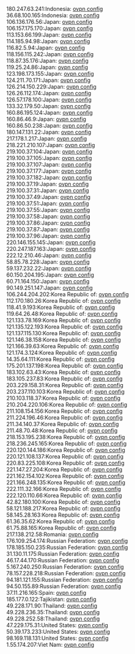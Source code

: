 180.247.63.241:Indonesia: [ovpn config](vpn/180_247_63_241.ovpn)  
36.68.100.165:Indonesia: [ovpn config](vpn/36_68_100_165.ovpn)  
106.136.176.56:Japan: [ovpn config](vpn/106_136_176_56.ovpn)  
106.157.175.170:Japan: [ovpn config](vpn/106_157_175_170.ovpn)  
113.153.66.199:Japan: [ovpn config](vpn/113_153_66_199.ovpn)  
114.185.94.98:Japan: [ovpn config](vpn/114_185_94_98.ovpn)  
116.82.5.94:Japan: [ovpn config](vpn/116_82_5_94.ovpn)  
118.156.115.242:Japan: [ovpn config](vpn/118_156_115_242.ovpn)  
118.87.35.176:Japan: [ovpn config](vpn/118_87_35_176.ovpn)  
119.25.24.86:Japan: [ovpn config](vpn/119_25_24_86.ovpn)  
123.198.173.155:Japan: [ovpn config](vpn/123_198_173_155.ovpn)  
124.211.70.171:Japan: [ovpn config](vpn/124_211_70_171.ovpn)  
126.214.150.229:Japan: [ovpn config](vpn/126_214_150_229.ovpn)  
126.26.112.174:Japan: [ovpn config](vpn/126_26_112_174.ovpn)  
126.57.178.100:Japan: [ovpn config](vpn/126_57_178_100.ovpn)  
133.32.179.50:Japan: [ovpn config](vpn/133_32_179_50.ovpn)  
160.86.195.124:Japan: [ovpn config](vpn/160_86_195_124.ovpn)  
160.86.46.9:Japan: [ovpn config](vpn/160_86_46_9.ovpn)  
160.86.50.238:Japan: [ovpn config](vpn/160_86_50_238.ovpn)  
180.147.131.22:Japan: [ovpn config](vpn/180_147_131_22.ovpn)  
217.178.1.217:Japan: [ovpn config](vpn/217_178_1_217.ovpn)  
218.221.210.107:Japan: [ovpn config](vpn/218_221_210_107.ovpn)  
219.100.37.104:Japan: [ovpn config](vpn/219_100_37_104.ovpn)  
219.100.37.105:Japan: [ovpn config](vpn/219_100_37_105.ovpn)  
219.100.37.107:Japan: [ovpn config](vpn/219_100_37_107.ovpn)  
219.100.37.177:Japan: [ovpn config](vpn/219_100_37_177.ovpn)  
219.100.37.182:Japan: [ovpn config](vpn/219_100_37_182.ovpn)  
219.100.37.19:Japan: [ovpn config](vpn/219_100_37_19.ovpn)  
219.100.37.31:Japan: [ovpn config](vpn/219_100_37_31.ovpn)  
219.100.37.49:Japan: [ovpn config](vpn/219_100_37_49.ovpn)  
219.100.37.51:Japan: [ovpn config](vpn/219_100_37_51.ovpn)  
219.100.37.55:Japan: [ovpn config](vpn/219_100_37_55.ovpn)  
219.100.37.58:Japan: [ovpn config](vpn/219_100_37_58.ovpn)  
219.100.37.86:Japan: [ovpn config](vpn/219_100_37_86.ovpn)  
219.100.37.87:Japan: [ovpn config](vpn/219_100_37_87.ovpn)  
219.100.37.96:Japan: [ovpn config](vpn/219_100_37_96.ovpn)  
220.146.155.145:Japan: [ovpn config](vpn/220_146_155_145.ovpn)  
220.247.187.163:Japan: [ovpn config](vpn/220_247_187_163.ovpn)  
222.12.210.46:Japan: [ovpn config](vpn/222_12_210_46.ovpn)  
58.85.78.228:Japan: [ovpn config](vpn/58_85_78_228.ovpn)  
59.137.232.22:Japan: [ovpn config](vpn/59_137_232_22.ovpn)  
60.150.204.195:Japan: [ovpn config](vpn/60_150_204_195.ovpn)  
60.71.164.150:Japan: [ovpn config](vpn/60_71_164_150.ovpn)  
90.149.251.147:Japan: [ovpn config](vpn/90_149_251_147.ovpn)  
106.244.204.202:Korea Republic of: [ovpn config](vpn/106_244_204_202.ovpn)  
112.170.180.26:Korea Republic of: [ovpn config](vpn/112_170_180_26.ovpn)  
118.41.9.193:Korea Republic of: [ovpn config](vpn/118_41_9_193.ovpn)  
119.64.26.48:Korea Republic of: [ovpn config](vpn/119_64_26_48.ovpn)  
121.133.78.169:Korea Republic of: [ovpn config](vpn/121_133_78_169.ovpn)  
121.135.122.193:Korea Republic of: [ovpn config](vpn/121_135_122_193.ovpn)  
121.137.115.130:Korea Republic of: [ovpn config](vpn/121_137_115_130.ovpn)  
121.146.38.158:Korea Republic of: [ovpn config](vpn/121_146_38_158.ovpn)  
121.166.39.63:Korea Republic of: [ovpn config](vpn/121_166_39_63.ovpn)  
121.174.3.124:Korea Republic of: [ovpn config](vpn/121_174_3_124.ovpn)  
14.35.64.111:Korea Republic of: [ovpn config](vpn/14_35_64_111.ovpn)  
175.201.137.198:Korea Republic of: [ovpn config](vpn/175_201_137_198.ovpn)  
183.102.63.43:Korea Republic of: [ovpn config](vpn/183_102_63_43.ovpn)  
183.105.237.83:Korea Republic of: [ovpn config](vpn/183_105_237_83.ovpn)  
203.229.158.31:Korea Republic of: [ovpn config](vpn/203_229_158_31.ovpn)  
203.237.110.103:Korea Republic of: [ovpn config](vpn/203_237_110_103.ovpn)  
210.103.118.37:Korea Republic of: [ovpn config](vpn/210_103_118_37.ovpn)  
210.204.220.106:Korea Republic of: [ovpn config](vpn/210_204_220_106.ovpn)  
211.108.154.156:Korea Republic of: [ovpn config](vpn/211_108_154_156.ovpn)  
211.224.196.46:Korea Republic of: [ovpn config](vpn/211_224_196_46.ovpn)  
211.34.140.37:Korea Republic of: [ovpn config](vpn/211_34_140_37.ovpn)  
211.48.70.48:Korea Republic of: [ovpn config](vpn/211_48_70_48.ovpn)  
218.153.195.238:Korea Republic of: [ovpn config](vpn/218_153_195_238.ovpn)  
218.236.245.165:Korea Republic of: [ovpn config](vpn/218_236_245_165.ovpn)  
220.120.144.186:Korea Republic of: [ovpn config](vpn/220_120_144_186.ovpn)  
220.121.108.137:Korea Republic of: [ovpn config](vpn/220_121_108_137.ovpn)  
220.83.225.108:Korea Republic of: [ovpn config](vpn/220_83_225_108.ovpn)  
221.147.27.204:Korea Republic of: [ovpn config](vpn/221_147_27_204.ovpn)  
221.162.154.102:Korea Republic of: [ovpn config](vpn/221_162_154_102.ovpn)  
221.166.248.135:Korea Republic of: [ovpn config](vpn/221_166_248_135.ovpn)  
222.111.32.166:Korea Republic of: [ovpn config](vpn/222_111_32_166.ovpn)  
222.120.110.66:Korea Republic of: [ovpn config](vpn/222_120_110_66.ovpn)  
42.82.180.100:Korea Republic of: [ovpn config](vpn/42_82_180_100.ovpn)  
58.121.188.217:Korea Republic of: [ovpn config](vpn/58_121_188_217.ovpn)  
58.145.28.163:Korea Republic of: [ovpn config](vpn/58_145_28_163.ovpn)  
61.36.35.62:Korea Republic of: [ovpn config](vpn/61_36_35_62.ovpn)  
61.75.88.165:Korea Republic of: [ovpn config](vpn/61_75_88_165.ovpn)  
217.138.212.58:Romania: [ovpn config](vpn/217_138_212_58.ovpn)  
176.109.254.174:Russian Federation: [ovpn config](vpn/176_109_254_174.ovpn)  
178.185.150.235:Russian Federation: [ovpn config](vpn/178_185_150_235.ovpn)  
31.130.11.175:Russian Federation: [ovpn config](vpn/31_130_11_175.ovpn)  
46.17.44.170:Russian Federation: [ovpn config](vpn/46_17_44_170.ovpn)  
5.167.240.250:Russian Federation: [ovpn config](vpn/5_167_240_250.ovpn)  
78.157.228.218:Russian Federation: [ovpn config](vpn/78_157_228_218.ovpn)  
94.181.121.155:Russian Federation: [ovpn config](vpn/94_181_121_155.ovpn)  
94.50.155.89:Russian Federation: [ovpn config](vpn/94_50_155_89.ovpn)  
37.11.216.165:Spain: [ovpn config](vpn/37_11_216_165.ovpn)  
185.177.0.122:Tajikistan: [ovpn config](vpn/185_177_0_122.ovpn)  
49.228.171.90:Thailand: [ovpn config](vpn/49_228_171_90.ovpn)  
49.228.236.35:Thailand: [ovpn config](vpn/49_228_236_35.ovpn)  
49.228.252.58:Thailand: [ovpn config](vpn/49_228_252_58.ovpn)  
47.229.175.31:United States: [ovpn config](vpn/47_229_175_31.ovpn)  
50.39.173.233:United States: [ovpn config](vpn/50_39_173_233.ovpn)  
98.169.118.131:United States: [ovpn config](vpn/98_169_118_131.ovpn)  
1.55.174.207:Viet Nam: [ovpn config](vpn/1_55_174_207.ovpn)  
